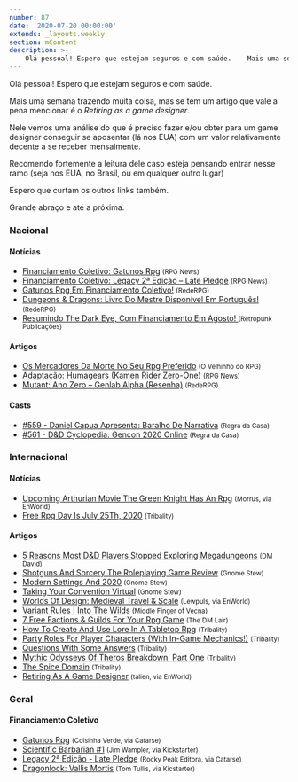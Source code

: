 ```yaml
---
number: 87
date: '2020-07-20 00:00:00'
extends: _layouts.weekly
section: mContent
description: >-
    Olá pessoal! Espero que estejam seguros e com saúde.    Mais uma semana trazendo muita coisa, mas se tem um artigo que vale a pena mencionar é o *Retiring as a game designer*.    Nele vemos uma análise do que é preciso fazer e/ou obter para um game designer conseguir se aposentar (lá nos EUA)
---
```


Olá pessoal! Espero que estejam seguros e com saúde.

Mais uma semana trazendo muita coisa, mas se tem um artigo que vale a pena mencionar é o *Retiring as a game designer*.

Nele vemos uma análise do que é preciso fazer e/ou obter para um game designer conseguir se aposentar (lá nos EUA) com um valor relativamente decente a se receber mensalmente.

Recomendo fortemente a leitura dele caso esteja pensando entrar nesse ramo (seja nos EUA, no Brasil, ou em qualquer outro lugar)

Espero que curtam os outros links também.

Grande abraço e até a próxima.

### Nacional

#### Notícias

- [Financiamento Coletivo: Gatunos Rpg] <small>(RPG News)</small>
- [Financiamento Coletivo: Legacy 2ª Edição – Late Pledge] <small>(RPG News)</small>
- [Gatunos Rpg Em Financiamento Coletivo!] <small>(RedeRPG)</small>
- [Dungeons &amp; Dragons: Livro Do Mestre Disponível Em Português!] <small>(RedeRPG)</small>
- [Resumindo The Dark Eye, Com Financiamento Em Agosto! ] <small>(Retropunk Publicações)</small>

#### Artigos

- [Os Mercadores Da Morte No Seu Rpg Preferido] <small>(O Velhinho do RPG)</small>
- [Adaptação: Humagears (Kamen Rider Zero-One)] <small>(RPG News)</small>
- [Mutant: Ano Zero – Genlab Alpha (Resenha)] <small>(RedeRPG)</small>

#### Casts

- [#559 - Daniel Capua Apresenta: Baralho De Narrativa] <small>(Regra da Casa)</small>
- [#561 - D&amp;D Cyclopedia: Gencon 2020 Online] <small>(Regra da Casa)</small>

### Internacional

#### Notícias

- [Upcoming Arthurian Movie The Green Knight Has An Rpg] <small>(Morrus, via EnWorld)</small>
- [Free Rpg Day Is July 25Th, 2020] <small>(Tribality)</small>

#### Artigos

- [5 Reasons Most D&amp;D Players Stopped Exploring Megadungeons] <small>(DM David)</small>
- [Shotguns And Sorcery The Roleplaying Game Review] <small>(Gnome Stew)</small>
- [Modern Settings And 2020] <small>(Gnome Stew)</small>
- [Taking Your Convention Virtual] <small>(Gnome Stew)</small>
- [Worlds Of Design: Medieval Travel &amp; Scale] <small>(Lewpuls, via EnWorld)</small>
- [Variant Rules | Into The Wilds] <small>(Middle Finger of Vecna)</small>
- [7 Free Factions &amp; Guilds For Your Rpg Game] <small>(The DM Lair)</small>
- [How To Create And Use Lore In A Tabletop Rpg] <small>(Tribality)</small>
- [Party Roles For Player Characters (With In-Game Mechanics!)] <small>(Tribality)</small>
- [Questions With Some Answers] <small>(Tribality)</small>
- [Mythic Odysseys Of Theros Breakdown, Part One] <small>(Tribality)</small>
- [The Spice Domain] <small>(Tribality)</small>
- [Retiring As A Game Designer] <small>(talien, via EnWorld)</small>

### Geral

#### Financiamento Coletivo

- [Gatunos Rpg] <small>(Coisinha Verde, via Catarse)</small>
- [Scientific Barbarian #1] <small>(Jim Wampler, via Kickstarter)</small>
- [Legacy 2ª Edição - Late Pledge] <small>(Rocky Peak Editora, via Catarse)</small>
- [Dragonlock: Vallis Mortis] <small>(Tom Tullis, via Kicstarter)</small>


[Gatunos Rpg]: https://www.catarse.me/gatunos
[Gatunos Rpg Em Financiamento Coletivo!]: https://www.rederpg.com.br/2020/07/17/gatunos-rpg-em-financiamento-coletivo/
[Legacy 2ª Edição - Late Pledge]: https://www.catarse.me/legacy2elatepledge
[Financiamento Coletivo: Legacy 2ª Edição – Late Pledge]: https://newsrpg.wordpress.com/2020/07/16/financiamento-coletivo-legacy-2a-edicao-late-pledge/
[Dragonlock: Vallis Mortis]: https://www.kickstarter.com/projects/fatdragongames/vallis-mortis
[Scientific Barbarian #1]: https://www.kickstarter.com/projects/checkthisartifact/scientific-barbarian-1
[Financiamento Coletivo: Gatunos Rpg]: https://newsrpg.wordpress.com/2020/07/14/financiamento-coletivo-gatunos-rpg/
[5 Reasons Most D&amp;D Players Stopped Exploring Megadungeons]: https://dmdavid.com/tag/5-reasons-most-dd-players-stopped-exploring-megadungeons/
[#559 - Daniel Capua Apresenta: Baralho De Narrativa]: https://regradacasa.podbean.com/e/559-daniel-capua-apresenta-baralho-de-narrativa/
[Shotguns And Sorcery The Roleplaying Game Review]: https://gnomestew.com/shotguns-and-sorcery-the-roleplaying-game-review/
[How To Create And Use Lore In A Tabletop Rpg]: https://www.tribality.com/2020/07/14/how-to-create-and-use-lore-in-a-tabletop-rpg/
[Os Mercadores Da Morte No Seu Rpg Preferido]: https://ovelhinhodorpg.wordpress.com/2020/07/14/os-mercadores-da-morte-no-seu-rpg-preferido/
[Party Roles For Player Characters (With In-Game Mechanics!)]: https://www.tribality.com/2020/07/15/party-roles-for-player-characters-with-in-game-mechanics/
[Questions With Some Answers]: https://www.tribality.com/2020/07/15/thoughts-things-questions-with-some-answers/
[Variant Rules | Into The Wilds]: https://mfov.magehandpress.com/2020/07/variant-rules-into-wilds.html
[Mutant: Ano Zero – Genlab Alpha (Resenha)]: https://www.rederpg.com.br/2020/07/15/mutant-ano-zero-genlab-alpha-resenha/
[Upcoming Arthurian Movie The Green Knight Has An Rpg]: https://www.enworld.org/threads/upcoming-arthurian-movie-the-green-knight-has-an-rpg.673312
[#561 - D&amp;D Cyclopedia: Gencon 2020 Online]: https://regradacasa.podbean.com/e/561-dd-cyclopedia-gencon-2020-online/
[Worlds Of Design: Medieval Travel &amp; Scale]: https://www.enworld.org/threads/worlds-of-design-medieval-travel-scale.672958/
[Modern Settings And 2020]: https://gnomestew.com/modern-settings-and-2020/
[Free Rpg Day Is July 25Th, 2020]: https://www.tribality.com/2020/07/17/free-rpg-day-is-july-25-2020/
[Adaptação: Humagears (Kamen Rider Zero-One)]: https://newsrpg.wordpress.com/2020/07/18/adaptacao-humagears-kamen-rider-zero-one/
[Resumindo The Dark Eye, Com Financiamento Em Agosto! ]: https://retropunk.com.br/editora/resumindo-the-dark-eye-com-financiamento-em-agosto/
[7 Free Factions &amp; Guilds For Your Rpg Game]: https://www.thedmlair.com/2020/07/18/7-free-factions-guilds-for-your-rpg-game/
[Dungeons &amp; Dragons: Livro Do Mestre Disponível Em Português!]: https://www.rederpg.com.br/2020/07/19/dungeons-dragons-livro-do-mestre-disponivel-em-portugues/
[Taking Your Convention Virtual]: https://gnomestew.com/taking-your-convention-virtual/
[Mythic Odysseys Of Theros Breakdown, Part One]: https://www.tribality.com/2020/07/20/mythic-odysseys-of-theros-breakdown-part-one/
[Retiring As A Game Designer]: https://www.enworld.org/threads/retiring-as-a-game-designer.673371/
[The Spice Domain]: https://www.tribality.com/2020/07/20/the-spice-domain/
